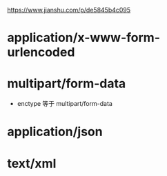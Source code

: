 <!-- https://imququ.com/post/four-ways-to-post-data-in-http.html -->
https://www.jianshu.com/p/de5845b4c095
# application/x-www-form-urlencoded
# multipart/form-data
  - enctype 等于 multipart/form-data
# application/json
# text/xml